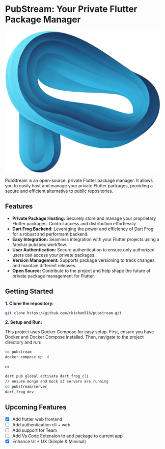 # PubStream: Your Private Flutter Package Manager

[![PubStream Logo](server/assets/logo.png)](https://github.com/rkishan516/pubstream)

PubStream is an open-source, private Flutter package manager.  It allows you to easily host and manage your private Flutter packages, providing a secure and efficient alternative to public repositories.

## Features

* **Private Package Hosting:** Securely store and manage your proprietary Flutter packages.  Control access and distribution effortlessly.
* **Dart Frog Backend:** Leveraging the power and efficiency of Dart Frog for a robust and performant backend.
* **Easy Integration:** Seamless integration with your Flutter projects using a familiar pubspec workflow.
* **User Authentication:**  Secure authentication to ensure only authorized users can access your private packages.
* **Version Management:** Supports package versioning to track changes and maintain different releases.
* **Open Source:** Contribute to the project and help shape the future of private package management for Flutter.


## Getting Started

**1. Clone the repository:**

```bash
git clone https://github.com/rkishan516/pubstream.git
```

**2. Setup and Run:**

This project uses Docker Compose for easy setup.  First, ensure you have Docker and Docker Compose installed. Then, navigate to the project directory and run:

```bash
cd pubstream
docker compose up -d
```

or

```bash
dart pub global activate dart_frog_cli
// ensure mongo and mock s3 servers are running
cd pubstream/server
dart_frog dev
```

## Upcoming Features

- [x] Add flutter web frontend
- [ ] Add authentication cli + web
- [ ] Add support for Team
- [ ] Add Vs Code Extension to add package to current app
- [x] Enhance UI + UX (Simple & Minimal)